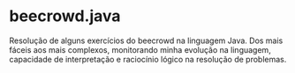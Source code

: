 # beecrowd.java
 Resolução de alguns exercícios do beecrowd na linguagem Java.
 Dos mais fáceis aos mais complexos, monitorando minha evolução na linguagem, capacidade de interpretação e raciocínio lógico na resolução de problemas.
